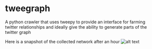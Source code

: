 # tweegraph
A python crawler that uses tweepy to provide an interface for farming twitter relationships and ideally give the ability to generate parts of the twitter graph


Here is a snapshot of the collected network after an hour
![alt text](https://github.com/PGryllos/tweegraph/blob/master/figures/figure_1.png)
